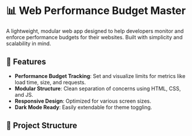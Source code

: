 # 📊 Web Performance Budget Master

A lightweight, modular web app designed to help developers monitor and enforce performance budgets for their websites. Built with simplicity and scalability in mind.

## 🚀 Features

- **Performance Budget Tracking**: Set and visualize limits for metrics like load time, size, and requests.
- **Modular Structure**: Clean separation of concerns using HTML, CSS, and JS.
- **Responsive Design**: Optimized for various screen sizes.
- **Dark Mode Ready**: Easily extendable for theme toggling.

## 📁 Project Structure

